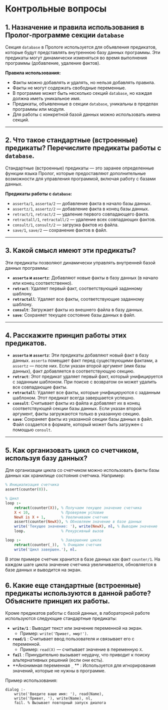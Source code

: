 # Контрольные вопросы

## 1. Назначение и правила использования в Пролог-программе секции `database`

Секция `database` в Прологе используется для объявления предикатов, которые будут представлять внутреннюю базу данных программы. Эти предикаты могут динамически изменяться во время выполнения программы (добавление, удаление фактов).

**Правила использования:**

- Факты можно добавлять и удалять, но нельзя добавлять правила.
- Факты не могут содержать свободные переменные.
- В программе может быть несколько секций `database`, но каждая должна иметь уникальное имя.
- Предикаты, объявленные в секции `database`, уникальны в пределах программы или модуля.
- Для работы с конкретной базой данных можно использовать имена секций.

---

## 2. Что такое стандартные (встроенные) предикаты? Перечислите предикаты работы с `database`.

Стандартные (встроенные) предикаты — это заранее определенные функции языка Пролог, которые предоставляют дополнительные возможности для управления программой, включая работу с базами данных.

**Предикаты работы с `database`:**

- `asserta/1`, `asserta/2` — добавление факта в начало базы данных.
- `assertz/1`, `assertz/2` — добавление факта в конец базы данных.
- `retract/1`, `retract/2` — удаление первого совпадающего факта.
- `retractall/1`, `retractall/2` — удаление всех совпадающих фактов.
- `consult/1`, `consult/2` — загрузка фактов из файла.
- `save/1`, `save/2` — сохранение фактов в файл.

---

## 3. Какой смысл имеют эти предикаты?

Эти предикаты позволяют динамически управлять внутренней базой данных программы:

- **`asserta` и `assertz`**: Добавляют новые факты в базу данных (в начало или конец соответственно).
- **`retract`**: Удаляет первый факт, соответствующий заданному шаблону.
- **`retractall`**: Удаляет все факты, соответствующие заданному шаблону.
- **`consult`**: Загружает факты из внешнего файла в базу данных.
- **`save`**: Сохраняет текущее состояние базы данных в файл.

---

## 4. Расскажите принцип работы этих предикатов.

- **`asserta` и `assertz`**: Эти предикаты добавляют новый факт в базу данных. `asserta` помещает факт перед существующими фактами, а `assertz` — после них. Если указан второй аргумент (имя базы данных), факт добавляется в соответствующую секцию.
- **`retract`**: Этот предикат удаляет первый факт, который унифицируется с заданным шаблоном. При поиске с возвратом он может удалить все совпадающие факты.
- **`retractall`**: Удаляет все факты, которые унифицируются с заданным шаблоном. Этот предикат всегда завершается успешно.
- **`consult`**: Считывает факты из файла и добавляет их в конец соответствующей секции базы данных. Если указан второй аргумент, факты загружаются только в указанную секцию.
- **`save`**: Сохраняет факты из указанной секции базы данных в файл. Файл создается в формате, который может быть загружен с помощью `consult`.

---

## 5. Как организовать цикл со счетчиком, используя базу данных?

Для организации цикла со счетчиком можно использовать факты базы данных как хранилище состояния счетчика. Например:

```prolog
% Инициализация счетчика
assert(counter(0)).

% Цикл
loop :-
    retract(counter(X)), % Получаем текущее значение счетчика
    X < 10,              % Проверяем условие
    NewX is X + 1,       % Увеличиваем счетчик
    assert(counter(NewX)), % Обновляем значение в базе данных
    write('Текущее значение: '), write(NewX), nl, % Выводим значение
    loop.                % Рекурсивный вызов

loop :-                  % Завершение цикла
    retract(counter(_)),  % Очищаем счетчик
    write('Цикл завершен.'), nl.
```

В этом примере счетчик хранится в базе данных как факт `counter/1`. На каждом шаге цикла значение счетчика увеличивается, обновляется в базе данных и выводится на экран.

## 6. Какие еще стандартные (встроенные) предикаты используются в данной работе? Объясните принцип их работы.

Кроме предикатов работы с базой данных, в лабораторной работе используются следующие стандартные предикаты:

* **`write/1`** : Выводит текст или значение переменной на экран.
  * Пример: `write('Привет, мир!')`.
* **`read/1`** : Считывает ввод пользователя и связывает его с переменной.
  * Пример: `read(X)` — считывает значение в переменную `X`.
* **`fail`** : Принудительно вызывает неудачу, что приводит к поиску альтернативных решений (если они есть).
* **Анонимная переменная `_` ** : Используется для игнорирования значений, которые не нужны в программе.

Пример использования:

```
dialog :-
    write('Введите ваше имя: '), read(Name),
    write('Привет, '), write(Name), nl,
    fail. % Вызывает повторный запуск диалога
```
